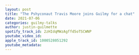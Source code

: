 ```yaml
---
layout: post
title: "The Pshyconaut Travis Moore joins Guilmy for a chat"
date: 2021-07-06
categories: guilmy-talks
author: justin-guilmette
spotify_track_id: 2zHIdqMWzAgffd5oTSCWNP
youtube_video_id: 
apple_track_id: 1000528051292
youtube_metadata: 
---
```


